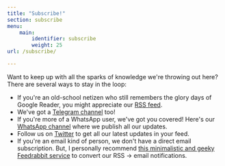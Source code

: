 ```yaml
---
title: "Subscribe!"
section: subscribe
menu:
    main:
        identifier: subscribe
        weight: 25
url: /subscribe/

---
```


Want to keep up with all the sparks of knowledge we're throwing out here? There are several ways to stay in the loop:

- If you're an old-school netizen who still remembers the glory days of Google Reader, you might appreciate our [RSS feed](https://devsparks.goooseman.dev/index.xml).
- We've got a [Telegram channel](https://t.me/+xsHFeSD6HDhhMjRk) too! 
- If you're more of a WhatsApp user, we've got you covered! Here's our [WhatsApp channel](https://chat.whatsapp.com/IB353IHFJR2AGLy7Xlxkg4) where we publish all our updates.
- Follow us on [Twitter](https://twitter.com/DevSparksDev) to get all our latest updates in your feed.
- If you're an email kind of person, we don't have a direct email subscription. But, I personally recommend [this minimalistic and geeky Feedrabbit service](https://feedrabbit.com/subscriptions) to convert our RSS -> email notifications.
